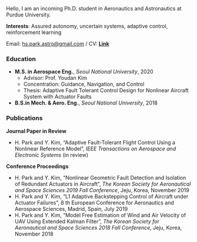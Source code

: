 Hello, I am an incoming Ph.D. student in Aeronautics and Astronautics at Purdue University.


**Interests**: Assured autonomy, uncertain systems, adaptive control, reinforcement learning  

Email: hs.park.astro@gmail.com
/ CV: **[Link](https://github.com/hsparkastro/hsparkastro.github.io/blob/main/CV_hyunsangpark.pdf)** 


### Education
- **M.S. in Aerospace Eng.**, _Seoul National University_, 2020
  - Advisor: Prof. Youdan Kim
  - Concentration: Guidance, Navigation, and Control
  - Thesis: Adaptive Fault Tolerant Control Design for Nonlinear Aircraft System with Actuator Faults
- **B.S.in Mech. & Aero. Eng.**, _Seoul National University_, 2018

### Publications
**Journal Paper in Review**
- H. Park and Y. Kim, “Adaptive Fault-Tolerant Flight Control Using a Nonlinear Reference Model”, _IEEE Transactions on Aerospace and Electronic Systems_ (in review)

**Conference Proceedings**
- H. Park and Y. Kim, “Nonlinear Geometric Fault Detection and Isolation of Redundant Actuators in Aircraft”, _The Korean Society for Aeronautical and Space Sciences 2019 Fall Conference_, Jeju, Korea, November 2019
- H. Park and Y. Kim, “L1 Adaptive Backstepping Control of Aircraft under Actuator Failures”, 8 th European Conference for Aeronautics and Aerospace Sciences, Madrid, Spain, July 2019
- H. Park and Y. Kim, “Model Free Estimation of Wind and Air Velocity of UAV Using Extended Kalman Filter”, _The Korean Society for Aeronautical and Space Sciences 2018 Fall Conference_, Jeju, Korea, November 2018
